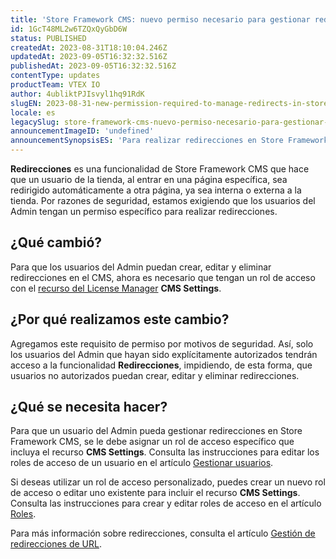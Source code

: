 ```yaml
---
title: 'Store Framework CMS: nuevo permiso necesario para gestionar redirecciones'
id: 1GcT48ML2w6TZQxQyGbD6W
status: PUBLISHED
createdAt: 2023-08-31T18:10:04.246Z
updatedAt: 2023-09-05T16:32:32.516Z
publishedAt: 2023-09-05T16:32:32.516Z
contentType: updates
productTeam: VTEX IO
author: 4ubliktPJIsvyl1hq91RdK
slugEN: 2023-08-31-new-permission-required-to-manage-redirects-in-store-framework-cms
locale: es
legacySlug: store-framework-cms-nuevo-permiso-necesario-para-gestionar-redirecciones
announcementImageID: 'undefined'
announcementSynopsisES: 'Para realizar redirecciones en Store Framework CMS es necesario tener un rol con el recurso "CMS Settings".'
---
```


**Redirecciones** es una funcionalidad de Store Framework CMS que hace que un usuario de la tienda, al entrar en una página específica, sea redirigido automáticamente a otra página, ya sea interna o externa a la tienda. Por razones de seguridad, estamos exigiendo que los usuarios del Admin tengan un permiso específico para realizar redirecciones.

## ¿Qué cambió?

Para que los usuarios del Admin puedan crear, editar y eliminar redirecciones en el CMS, ahora es necesario que tengan un rol de acceso con el [recurso del License Manager](/es/tutorial/recursos-del-license-manager--3q6ztrC8YynQf6rdc6euk3) **CMS Settings**.

## ¿Por qué realizamos este cambio?

Agregamos este requisito de permiso por motivos de seguridad. Así, solo los usuarios del Admin que hayan sido explícitamente autorizados tendrán acceso a la funcionalidad **Redirecciones**, impidiendo, de esta forma, que usuarios no autorizados puedan crear, editar y eliminar redirecciones.

## ¿Qué se necesita hacer?

Para que un usuario del Admin pueda gestionar redirecciones en Store Framework CMS, se le debe asignar un rol de acceso específico que incluya el recurso **CMS Settings**. Consulta las instrucciones para editar los roles de acceso de un usuario en el artículo [Gestionar usuarios](/es/tutorial/gestionar-usuarios--tutorials_512#editando-usuarios).

Si deseas utilizar un rol de acceso personalizado, puedes crear un nuevo rol de acceso o editar uno existente para incluir el recurso **CMS Settings**. Consulta las instrucciones para crear y editar roles de acceso en el artículo [Roles](/es/tutorial/roles--7HKK5Uau2H6wxE1rH5oRbc#creando-un-rol).

Para más información sobre redirecciones, consulta el artículo [Gestión de redirecciones de URL](/es/tutorial/gestion-de-redirecciones-de-url--3UJuFrU8imSVWg134mkvJV).
